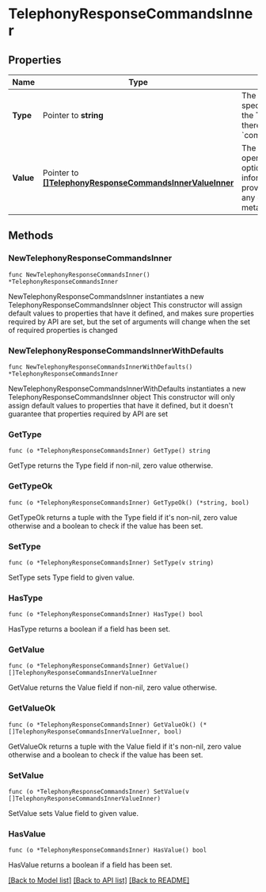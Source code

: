 # TelephonyResponseCommandsInner

## Properties

Name | Type | Description | Notes
------------ | ------------- | ------------- | -------------
**Type** | Pointer to **string** | The location where you specify the command. For the Telephony inline hook, there&#39;s only one command, &#x60;com.okta.telephony.action&#x60;. | [optional] 
**Value** | Pointer to [**[]TelephonyResponseCommandsInnerValueInner**](TelephonyResponseCommandsInnerValueInner.md) | The status of the telephony operation along with optional additional information about the provider, transaction ID and any other transaction metadata. | [optional] 

## Methods

### NewTelephonyResponseCommandsInner

`func NewTelephonyResponseCommandsInner() *TelephonyResponseCommandsInner`

NewTelephonyResponseCommandsInner instantiates a new TelephonyResponseCommandsInner object
This constructor will assign default values to properties that have it defined,
and makes sure properties required by API are set, but the set of arguments
will change when the set of required properties is changed

### NewTelephonyResponseCommandsInnerWithDefaults

`func NewTelephonyResponseCommandsInnerWithDefaults() *TelephonyResponseCommandsInner`

NewTelephonyResponseCommandsInnerWithDefaults instantiates a new TelephonyResponseCommandsInner object
This constructor will only assign default values to properties that have it defined,
but it doesn't guarantee that properties required by API are set

### GetType

`func (o *TelephonyResponseCommandsInner) GetType() string`

GetType returns the Type field if non-nil, zero value otherwise.

### GetTypeOk

`func (o *TelephonyResponseCommandsInner) GetTypeOk() (*string, bool)`

GetTypeOk returns a tuple with the Type field if it's non-nil, zero value otherwise
and a boolean to check if the value has been set.

### SetType

`func (o *TelephonyResponseCommandsInner) SetType(v string)`

SetType sets Type field to given value.

### HasType

`func (o *TelephonyResponseCommandsInner) HasType() bool`

HasType returns a boolean if a field has been set.

### GetValue

`func (o *TelephonyResponseCommandsInner) GetValue() []TelephonyResponseCommandsInnerValueInner`

GetValue returns the Value field if non-nil, zero value otherwise.

### GetValueOk

`func (o *TelephonyResponseCommandsInner) GetValueOk() (*[]TelephonyResponseCommandsInnerValueInner, bool)`

GetValueOk returns a tuple with the Value field if it's non-nil, zero value otherwise
and a boolean to check if the value has been set.

### SetValue

`func (o *TelephonyResponseCommandsInner) SetValue(v []TelephonyResponseCommandsInnerValueInner)`

SetValue sets Value field to given value.

### HasValue

`func (o *TelephonyResponseCommandsInner) HasValue() bool`

HasValue returns a boolean if a field has been set.


[[Back to Model list]](../README.md#documentation-for-models) [[Back to API list]](../README.md#documentation-for-api-endpoints) [[Back to README]](../README.md)


